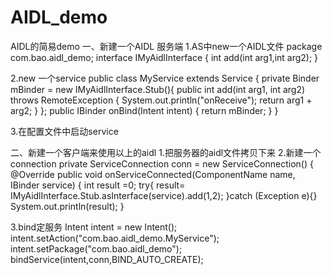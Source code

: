 # AIDL_demo
AIDL的简易demo
一、新建一个AIDL 服务端
1.AS中new一个AIDL文件
package com.bao.aidl_demo;
interface IMyAidlInterface {
     int add(int arg1,int arg2);
}

2.new 一个service
public class MyService extends Service {
    private Binder mBinder = new IMyAidlInterface.Stub(){
        public int add(int arg1, int arg2) throws RemoteException {
            System.out.println("onReceive");
            return arg1 + arg2;
        }
    };
    public IBinder onBind(Intent intent) {
        return mBinder;
    }
}

3.在配置文件中启动service
<service android:name=".MyService"
            android:process=":remote"
            android:enabled="true"
            android:exported="true" >
            <intent-filter>
                <action android:name="com.bao.aidl_demo.MyService"/>
            </intent-filter>
</service>

二、新建一个客户端来使用以上的aidl
1.把服务器的aidl文件拷贝下来
2.新建一个connection
private ServiceConnection conn = new ServiceConnection() {
        @Override
        public void onServiceConnected(ComponentName name, IBinder service) {
            int result =0;
            try{
            result= IMyAidlInterface.Stub.asInterface(service).add(1,2);
            }catch (Exception e){}
            System.out.println(result);
        }

3.bind定服务
Intent intent = new Intent();
        intent.setAction("com.bao.aidl_demo.MyService");
        intent.setPackage("com.bao.aidl_demo");
        bindService(intent,conn,BIND_AUTO_CREATE);
